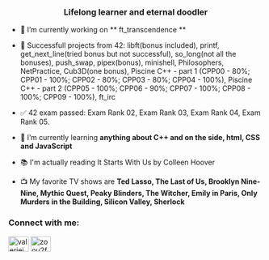 <h3 align="center">Lifelong learner and eternal doodler</h3>

- 🔭 I’m currently working on ** ft_transcendence **

- 🎯 Successfull projects from 42: libft(bonus included), printf, get_next_line(tried bonus but not successful), so_long(not all the bonuses), push_swap, pipex(bonus), minishell, Philosophers, NetPractice, Cub3D(one bonus), Piscine C++ - part 1 (CPP00 - 80%; CPP01 - 100%; CPP02 - 80%; CPP03 - 80%; CPP04 - 100%), Piscine C++ - part 2 (CPP05 - 100%; CPP06 - 90%; CPP07 - 100%; CPP08 - 100%; CPP09 - 100%), ft_irc

- ✅ 42 exam passed: Exam Rank 02, Exam Rank 03, Exam Rank 04, Exam Rank 05.

- 🌱 I’m currently learning **anything about C++ and on the side, html, CSS and JavaScript**
  
- 📚 I'm actually reading It Starts With Us by Colleen Hoover

- 📺 My favorite TV shows are **Ted Lasso, The Last of Us, Brooklyn Nine-Nine, Mythic Quest, Peaky Blinders, The Witcher, Emily in Paris, Only Murders in the Building, Silicon Valley, Sherlock**

<h3 align="left">Connect with me:</h3>
<p align="left">
<a href="https://linkedin.com/in/valeriejean01" target="blank"><img align="center" src="https://raw.githubusercontent.com/rahuldkjain/github-profile-readme-generator/master/src/images/icons/Social/linked-in-alt.svg" alt="valeriejean01" height="30" width="40" /></a>
<a href="https://instagram.com/zoou2foo" target="blank"><img align="center" src="https://raw.githubusercontent.com/rahuldkjain/github-profile-readme-generator/master/src/images/icons/Social/instagram.svg" alt="zoou2foo" height="30" width="40" /></a>
</p>
